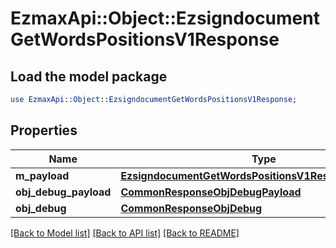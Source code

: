 # EzmaxApi::Object::EzsigndocumentGetWordsPositionsV1Response

## Load the model package
```perl
use EzmaxApi::Object::EzsigndocumentGetWordsPositionsV1Response;
```

## Properties
Name | Type | Description | Notes
------------ | ------------- | ------------- | -------------
**m_payload** | [**EzsigndocumentGetWordsPositionsV1ResponseMPayload**](EzsigndocumentGetWordsPositionsV1ResponseMPayload.md) |  | 
**obj_debug_payload** | [**CommonResponseObjDebugPayload**](CommonResponseObjDebugPayload.md) |  | [optional] 
**obj_debug** | [**CommonResponseObjDebug**](CommonResponseObjDebug.md) |  | [optional] 

[[Back to Model list]](../README.md#documentation-for-models) [[Back to API list]](../README.md#documentation-for-api-endpoints) [[Back to README]](../README.md)


